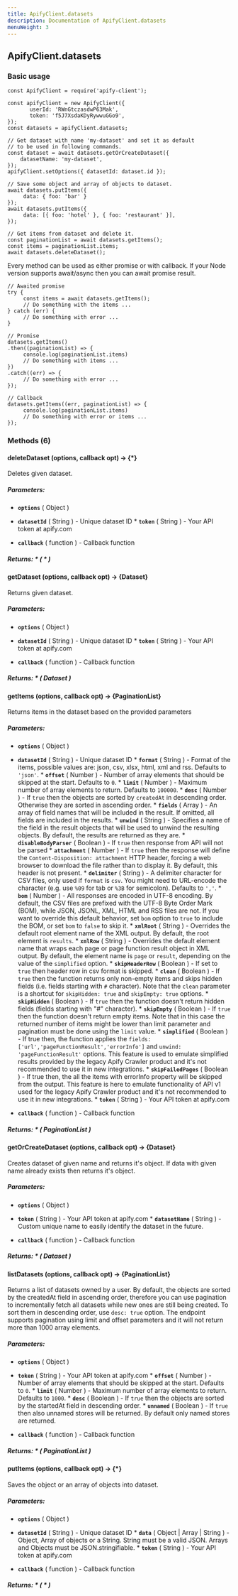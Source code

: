 ```yaml
---
title: ApifyClient.datasets
description: Documentation of ApifyClient.datasets
menuWeight: 3
---
```


## ApifyClient.datasets

### Basic usage 

    const ApifyClient = require('apify-client');

    const apifyClient = new ApifyClient({
           userId: 'RWnGtczasdwP63Mak',
           token: 'f5J7XsdaKDyRywwuGGo9',
    });
    const datasets = apifyClient.datasets;

    // Get dataset with name 'my-dataset' and set it as default
    // to be used in following commands.
    const dataset = await datasets.getOrCreateDataset({
        datasetName: 'my-dataset',
    });
    apifyClient.setOptions({ datasetId: dataset.id });

    // Save some object and array of objects to dataset.
    await datasets.putItems({
         data: { foo: 'bar' }
    });
    await datasets.putItems({
         data: [{ foo: 'hotel' }, { foo: 'restaurant' }],
    });

    // Get items from dataset and delete it.
    const paginationList = await datasets.getItems();
    const items = paginationList.items;
    await datasets.deleteDataset();

Every method can be used as either promise or with callback. If your Node version supports await/async then you can await promise result.

    // Awaited promise
    try {
         const items = await datasets.getItems();
         // Do something with the items ...
    } catch (err) {
         // Do something with error ...
    }

    // Promise
    datasets.getItems()
    .then((paginationList) => {
         console.log(paginationList.items)
         // Do something with items ...
    })
    .catch((err) => {
         // Do something with error ...
    });

    // Callback
    datasets.getItems((err, paginationList) => {
         console.log(paginationList.items)
         // Do something with error or items ...
    });


### Methods (6)

#### deleteDataset (options, callback  opt) → {*}

Deletes given dataset.

##### Parameters:

* **`options`** ( Object )

* **`datasetId`** ( String ) - Unique dataset ID * **`token`** ( String ) <optional>- Your API token at apify.com

* **`callback`** ( function ) <optional>- Callback function

##### Returns: * ( * )

#### getDataset (options, callback  opt) → {Dataset}

Returns given dataset.

##### Parameters:

* **`options`** ( Object )

* **`datasetId`** ( String ) - Unique dataset ID * **`token`** ( String ) <optional>- Your API token at apify.com

* **`callback`** ( function ) <optional>- Callback function

##### Returns: * ( Dataset )

#### getItems (options, callback  opt) → {PaginationList}

Returns items in the dataset based on the provided parameters

##### Parameters:

* **`options`** ( Object )

* **`datasetId`** ( String ) - Unique dataset ID * **`format`** ( String ) <optional>- Format of the items, possible values are: json, csv, xlsx, html, xml and rss. Defaults to `'json'`. * **`offset`** ( Number ) <optional>- Number of array elements that should be skipped at the start. Defaults to `0`. * **`limit`** ( Number ) <optional>- Maximum number of array elements to return. Defaults to `100000`. * **`desc`** ( Number ) <optional>- If `true` then the objects are sorted by `createdAt` in descending order. Otherwise they are sorted in ascending order. * **`fields`** ( Array ) <optional>- An array of field names that will be included in the result. If omitted, all fields are included in the results. * **`unwind`** ( String ) <optional>- Specifies a name of the field in the result objects that will be used to unwind the resulting objects. By default, the results are returned as they are. * **`disableBodyParser`** ( Boolean ) <optional>- If `true` then response from API will not be parsed * **`attachment`** ( Number ) <optional>- If `true` then the response will define the `Content-Disposition: attachment` HTTP header, forcing a web browser to download the file rather than to display it. By default, this header is not present. * **`delimiter`** ( String ) <optional>- A delimiter character for CSV files, only used if `format` is `csv`. You might need to URL-encode the character (e.g. use `%09` for tab or `%3B` for semicolon). Defaults to `','`. * **`bom`** ( Number ) <optional>- All responses are encoded in UTF-8 encoding. By default, the CSV files are prefixed with the UTF-8 Byte Order Mark (BOM), while JSON, JSONL, XML, HTML and RSS files are not. If you want to override this default behavior, set `bom` option to `true` to include the BOM, or set `bom` to `false` to skip it. * **`xmlRoot`** ( String ) <optional>- Overrides the default root element name of the XML output. By default, the root element is `results`. * **`xmlRow`** ( String ) <optional>- Overrides the default element name that wraps each page or page function result object in XML output. By default, the element name is `page` or `result`, depending on the value of the `simplified` option. * **`skipHeaderRow`** ( Boolean ) <optional>- If set to `true` then header row in csv format is skipped. * **`clean`** ( Boolean ) <optional>- If `true` then the function returns only non-empty items and skips hidden fields (i.e. fields starting with `#` character). Note that the `clean` parameter is a shortcut for `skipHidden: true` and `skipEmpty: true` options. * **`skipHidden`** ( Boolean ) <optional>- If `true` then the function doesn't return hidden fields (fields starting with "#" character). * **`skipEmpty`** ( Boolean ) <optional>- If `true` then the function doesn't return empty items. Note that in this case the returned number of items might be lower than limit parameter and pagination must be done using the `limit` value. * **`simplified`** ( Boolean ) <optional>- If true then, the function applies the `fields: ['url','pageFunctionResult','errorInfo']` and `unwind: 'pageFunctionResult'` options. This feature is used to emulate simplified results provided by the legacy Apify Crawler product and it's not recommended to use it in new integrations. * **`skipFailedPages`** ( Boolean ) <optional>- If true then, the all the items with errorInfo property will be skipped from the output. This feature is here to emulate functionality of API v1 used for the legacy Apify Crawler product and it's not recommended to use it in new integrations. * **`token`** ( String ) <optional>- Your API token at apify.com

* **`callback`** ( function ) <optional>- Callback function

##### Returns: * ( PaginationList )

#### getOrCreateDataset (options, callback  opt) → {Dataset}

Creates dataset of given name and returns it's object. If data with given name already exists then returns it's object.

##### Parameters:

* **`options`** ( Object )

* **`token`** ( String ) - Your API token at apify.com * **`datasetName`** ( String ) - Custom unique name to easily identify the dataset in the future.

* **`callback`** ( function ) <optional>- Callback function

##### Returns: * ( Dataset )

#### listDatasets (options, callback  opt) → {PaginationList}

Returns a list of datasets owned by a user. By default, the objects are sorted by the createdAt field in ascending order, therefore you can use pagination to incrementally fetch all datasets while new ones are still being created. To sort them in descending order, use `desc: true` option. The endpoint supports pagination using limit and offset parameters and it will not return more than 1000 array elements.

##### Parameters:

* **`options`** ( Object )

* **`token`** ( String ) - Your API token at apify.com * **`offset`** ( Number ) <optional>- Number of array elements that should be skipped at the start. Defaults to `0`. * **`limit`** ( Number ) <optional>- Maximum number of array elements to return. Defaults to `1000`. * **`desc`** ( Boolean ) <optional>- If `true` then the objects are sorted by the startedAt field in descending order. * **`unnamed`** ( Boolean ) <optional>- If `true` then also unnamed stores will be returned. By default only named stores are returned.

* **`callback`** ( function ) <optional>- Callback function

##### Returns: * ( PaginationList )

#### putItems (options, callback  opt) → {*}

Saves the object or an array of objects into dataset.

##### Parameters:

* **`options`** ( Object )

* **`datasetId`** ( String ) - Unique dataset ID * **`data`** ( Object | Array | String ) - Object, Array of objects or a String. String must be a valid JSON. Arrays and Objects must be JSON.stringifiable. * **`token`** ( String ) <optional>- Your API token at apify.com

* **`callback`** ( function ) <optional>- Callback function

##### Returns: * ( * )
